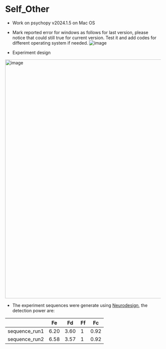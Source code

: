 # Self_Other
* Work on psychopy v2024.1.5 on Mac OS

  
* Mark reported error for windows as follows for last version, please notice that could still true for current version. Test it and add codes for different operating system if needed.
![image](https://github.com/user-attachments/assets/a5c20413-0075-430d-9af4-0f4b1652b961)


* Experiment design
<img width="772" alt="image" src="https://github.com/user-attachments/assets/bf52fa15-9c15-4d75-835e-26e52190dca1">



* The experiment sequences were generate using [Neurodesign](https://github.com/neuropower/neurodesign.git), the detection power are:


  
|       | Fe      | Fd     | Ff      | Fc      |
|---------------|---------------|---------------|---------------|---------------|
| sequence_run1  | 6.20  | 3.60  | 1  | 0.92  |
| sequence_run2  | 6.58  | 3.57  | 1  | 0.92  |


